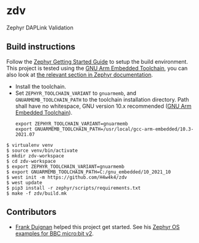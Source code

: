 # zdv
Zephyr DAPLink Validation

## Build instructions

Follow the [Zephyr Getting Started Guide](https://docs.zephyrproject.org/2.7.0/getting_started) to setup the build environment. This project is tested using the [GNU Arm Embedded Toolchain](https://developer.arm.com/tools-and-software/open-source-software/developer-tools/gnu-toolchain/gnu-rm), you can also look at [the relevant section in Zephyr documentation](https://docs.zephyrproject.org/2.7.0/getting_started/toolchain_3rd_party_x_compilers.html#gnu-arm-embedded).

- Install the toolchain.
- Set `ZEPHYR_TOOLCHAIN_VARIANT` to `gnuarmemb`, and `GNUARMEMB_TOOLCHAIN_PATH` to the toolchain installation directory. Path shall have no whitespace, GNU version 10.x recommended ([GNU Arm Embedded Toolchain](https://developer.arm.com/tools-and-software/open-source-software/developer-tools/gnu-toolchain/gnu-rm/downloads)).
  ```
  export ZEPHYR_TOOLCHAIN_VARIANT=gnuarmemb
  export GNUARMEMB_TOOLCHAIN_PATH=/usr/local/gcc-arm-embedded/10.3-2021.07
  ```

```
$ virtualenv venv
$ source venv/bin/activate
$ mkdir zdv-workspace
$ cd zdv-workspace
$ export ZEPHYR_TOOLCHAIN_VARIANT=gnuarmemb
$ export GNUARMEMB_TOOLCHAIN_PATH=C:/gnu_embedded/10_2021_10
$ west init -m https://github.com/H4w4k4/zdv
$ west update
$ pip3 install -r zephyr/scripts/requirements.txt
$ make -f zdv/build.mk
```

## Contributors

- [Frank Duignan](https://github.com/fduignan) helped this project get started. See his [Zephyr OS examples for BBC micro:bit v2](https://github.com/fduignan/zephyr_bbc_microbit_v2).
